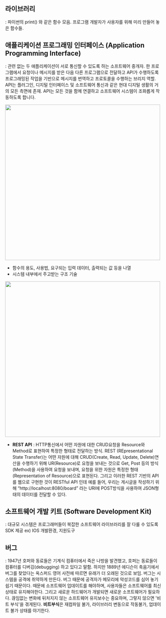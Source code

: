 ## 라이브러리
: 파이썬의 print() 와 같은 함수 모음.
프로그램 개발자가 사용자를 위해 미리 만들어 놓은 함수들.

 
## 애플리케이션 프로그래밍 인터페이스 (Application Programming Interface) 
: 관련 없는 두 애플리케이션이 서로 통신할 수 있도록 하는 소프트웨어 중개자. 
한 프로그램에서 요청이나 메시지를 받은 다음 다른 프로그램으로 전달하고 API가 수행하도록 프로그래밍된 작업을 기반으로 메시지를 번역하고 프로토콜을 수행하는 브리지 역할. 
API는 플러그인, 디지털 인터페이스 및 소프트웨어 통신과 같은 현대 디지털 생활의 거의 모든 측면에 존재. API는 모든 것을 함께 연결하고 소프트웨어 시스템이 조화롭게 작동하도록 합니다.

<img src = "https://user-images.githubusercontent.com/105165279/171988086-14e7b59a-2440-45d1-a6ff-1910bff74d1d.png" width =500px>

- 함수의 용도, 사용법, 요구되는 입력 데이터, 출력되는 값 등을 나열
- 시스템 내부에서 주고받는 구조 기술

<img src = "https://user-images.githubusercontent.com/105165279/171988148-3c2283bd-c958-4db8-b3e1-841a2e4b0a1c.png" width =500px>

- <b>REST API</b> : HTTP통신에서 어떤 자원에 대한 CRUD요청을 Resource와 Method로 표현하여 특정한 형태로 전달하는 방식.
  REST (REpresentational State Transfer)는 어떤 자원에 대해 CRUD(Create, Read, Update, Delete)연산을 수행하기 위해 UR(Resource)로 요청을 보내는 것으로
  Get, Post 등의 방식(Method)을 사용하여 요청을 보내며, 요청을 위한 자원은 특정한 형태(Representation of Resource)으로 표현된다.
  그리고 이러한 REST 기반의 API를 웹으로 구현한 것이 RESTful API 인데 예를 들어, 우리는 게시글을 작성하기 위해 “http://localhost:8080/board” 라는
  URI에 POST방식을 사용하여 JSON형태의 데이터를 전달할 수 있다.
 

## 소프트웨어 개발 키트 (Software Development Kit)
: 대규모 시스템은 프로그래머들이 복잡한 소프트웨어 라이브러리를 잘 다룰 수 있도록 SDK 제공
ex) IOS 개발환경, 지원도구

 
## 버그
: 1947년 호퍼와 동료들은 기계식 컴퓨터에서 죽은 나방을 발견했고, 호퍼는 동료들이 컴퓨터를 디버깅(debugging) 하고 있다고 말함.
 하지만 1889년 에디슨이 축음기에서 버그를 찾았다는 옥스퍼드 영어 사전에 따르면 유래가 더 오래된 것으로 보임.
 버그는 시스템을 공격에 취약하게 만든다. 버그 때문에 공격자가 메모리에 악성코드를 심어 놓기 쉽기 때문이다. 때문에 소프트웨어 업데이트를 해야하며,
 사용자들은 소프트웨어를 최신 상태로 유지해야한다. 그리고 새로운 하드웨어가 개발되면 새로운 소프트웨어가 필요하다.
 끊임없는 변화에 뒤처지지 않는 소프트웨어 유지보수는 중요하며, 그렇지 않으면 '비트 부식'을 겪게된다.
 <b>비트부식</b>은 재컴파일 불가, 라이브러리 변동으로 작동불가, 업데이트 불가 상태를 야기한다.
